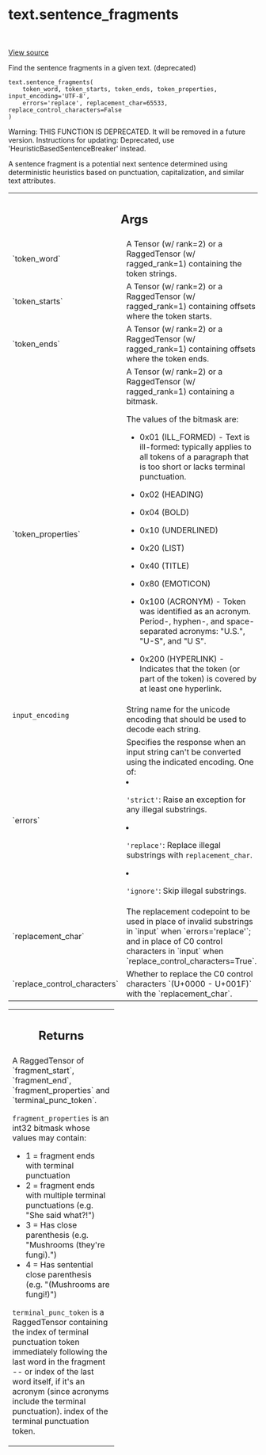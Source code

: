 <div itemscope itemtype="http://developers.google.com/ReferenceObject">
<meta itemprop="name" content="text.sentence_fragments" />
<meta itemprop="path" content="Stable" />
</div>

# text.sentence_fragments

<!-- Insert buttons and diff -->

<table class="tfo-notebook-buttons tfo-api" align="left">

</table>

<a target="_blank" href="https://github.com/tensorflow/text/tree/master/tensorflow_text/python/ops/sentence_breaking_ops.py">View
source</a>

Find the sentence fragments in a given text. (deprecated)

<pre class="devsite-click-to-copy prettyprint lang-py tfo-signature-link">
<code>text.sentence_fragments(
    token_word, token_starts, token_ends, token_properties, input_encoding='UTF-8',
    errors='replace', replacement_char=65533, replace_control_characters=False
)
</code></pre>

<!-- Placeholder for "Used in" -->

Warning: THIS FUNCTION IS DEPRECATED. It will be removed in a future version.
Instructions for updating: Deprecated, use 'HeuristicBasedSentenceBreaker'
instead.

A sentence fragment is a potential next sentence determined using
deterministic heuristics based on punctuation, capitalization, and similar
text attributes.

<!-- Tabular view -->
 <table class="responsive fixed orange">
<colgroup><col width="214px"><col></colgroup>
<tr><th colspan="2"><h2 class="add-link">Args</h2></th></tr>

<tr> <td> `token_word` </td> <td> A Tensor (w/ rank=2) or a RaggedTensor (w/
ragged_rank=1) containing the token strings. </td> </tr><tr> <td> `token_starts`
</td> <td> A Tensor (w/ rank=2) or a RaggedTensor (w/ ragged_rank=1) containing
offsets where the token starts. </td> </tr><tr> <td> `token_ends` </td> <td> A
Tensor (w/ rank=2) or a RaggedTensor (w/ ragged_rank=1) containing offsets where
the token ends. </td> </tr><tr> <td> `token_properties` </td> <td> A Tensor (w/
rank=2) or a RaggedTensor (w/ ragged_rank=1) containing a bitmask.

The values of the bitmask are:

*   0x01 (ILL_FORMED) - Text is ill-formed: typically applies to all tokens of a
    paragraph that is too short or lacks terminal punctuation.
*   0x02 (HEADING)
*   0x04 (BOLD)
*   0x10 (UNDERLINED)
*   0x20 (LIST)
*   0x40 (TITLE)
*   0x80 (EMOTICON)
*   0x100 (ACRONYM) - Token was identified as an acronym. Period-, hyphen-, and
    space-separated acronyms: "U.S.", "U-S", and "U S".
*   0x200 (HYPERLINK) - Indicates that the token (or part of the token) is
    covered by at least one hyperlink. </td> </tr><tr> <td> `input_encoding`
    </td> <td> String name for the unicode encoding that should be used to
    decode each string. </td> </tr><tr> <td> `errors` </td> <td> Specifies the
    response when an input string can't be converted using the indicated
    encoding. One of:

*   `'strict'`: Raise an exception for any illegal substrings.

*   `'replace'`: Replace illegal substrings with `replacement_char`.

*   `'ignore'`: Skip illegal substrings.
    </td>
    </tr><tr>
    <td>
    `replacement_char`
    </td>
    <td>
    The replacement codepoint to be used in place of invalid
    substrings in `input` when `errors='replace'`; and in place of C0 control
    characters in `input` when `replace_control_characters=True`.
    </td>
    </tr><tr>
    <td>
    `replace_control_characters`
    </td>
    <td>
    Whether to replace the C0 control characters
    `(U+0000 - U+001F)` with the `replacement_char`.
    </td>
    </tr>
    </table>

<!-- Tabular view -->
 <table class="responsive fixed orange">
<colgroup><col width="214px"><col></colgroup>
<tr><th colspan="2"><h2 class="add-link">Returns</h2></th></tr>
<tr class="alt">
<td colspan="2">
A RaggedTensor of `fragment_start`, `fragment_end`, `fragment_properties`
and `terminal_punc_token`.

`fragment_properties` is an int32 bitmask whose values may contain:

*   1 = fragment ends with terminal punctuation
*   2 = fragment ends with multiple terminal punctuations (e.g. "She said
    what?!")
*   3 = Has close parenthesis (e.g. "Mushrooms (they're fungi).")
*   4 = Has sentential close parenthesis (e.g. "(Mushrooms are fungi!)")

`terminal_punc_token` is a RaggedTensor containing the index of terminal
punctuation token immediately following the last word in the fragment -- or
index of the last word itself, if it's an acronym (since acronyms include the
terminal punctuation). index of the terminal punctuation token. </td> </tr>

</table>

